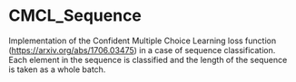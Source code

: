 # CMCL_Sequence
Implementation of the Confident Multiple Choice Learning loss function (https://arxiv.org/abs/1706.03475) in a case of sequence classification. Each element in the sequence is classified and the length of the sequence is taken as a whole batch.
